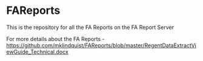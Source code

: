 # FAReports
This is the repository for all the FA Reports on the FA Report Server

For more details about the FA Reports - https://github.com/mklindquist/FAReports/blob/master/RegentDataExtractViewGuide_Technical.docx
